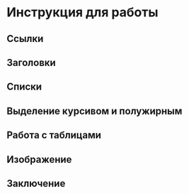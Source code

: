 # Инструкция для работы

## Ссылки

## Заголовки

## Списки

## Выделение курсивом и полужирным

## Работа с таблицами

## Изображение

## Заключение


